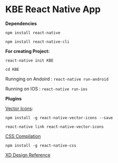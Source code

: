 # KBE React Native App

**Dependencies**
 
	npm install react-native

	npm install react-native-cli



**For creating Project:**

	react-native init KBE

	cd KBE

Runnging on Andoird : 
	`react-native run-android`


Running on IOS :
	`react-native run-ios`




**Plugins**

[Vector Icons](https://github.com/oblador/react-native-vector-icons):

	npm install -g react-native-vector-icons --save

	react-native link react-native-vector-icons


[CSS Compilation](https://github.com/sabeurthabti/react-native-css)

`npm install -g react-native-css`


[XD Design Reference](https://xd.adobe.com/view/2322e03c-07b6-41bf-a402-97c040f5c564/)
